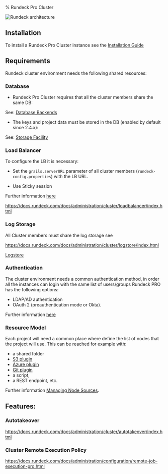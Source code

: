 % Rundeck Pro Cluster

![Rundeck architecture](https://docs.rundeck.com/docs/figures/architecture.png)

## Installation

To install a Rundeck Pro Cluster instance see the [Installation Guide](https://docs.rundeck.com/docs/administration/install)


## Requirements

Rundeck cluster environment needs the following shared resources:


### Database 

* Rundeck Pro Cluster requires that all the cluster members share the same DB:

See: [Database Backends](https://docs.rundeck.com/docs/administration/configuration/database/index.html)

* The keys and project data must be stored in the DB (enabled by default since 2.4.x):

See: [Storage Facility](https://docs.rundeck.com/docs/administration/configuration/storage-facility.html)


### Load Balancer

To configure the LB it is necessary: 

* Set the `grails.serverURL` parameter of all cluster members (`rundeck-config.properties`) with the LB URL.

* Use Sticky session

Further information [here](https://docs.rundeck.com/docs/administration/cluster/loadbalancer/index.html)

https://docs.rundeck.com/docs/administration/cluster/loadbalancer/index.html

### Log Storage

All Cluster members must share the log storage see

https://docs.rundeck.com/docs/administration/cluster/logstore/index.html

[Logstore](https://docs.rundeck.com/docs/administration/cluster/logstore/index.html)


### Authentication

The cluster environment needs a common authentication method, in order all the instances can login with the same list of users/groups
Rundeck PRO has the following options:

* LDAP/AD authentication
* OAuth 2 (preauthentication mode or Okta).

Further information [here](https://docs.rundeck.com/docs/administration/security/authenticating-users.html)


### Resource Model

Each project will need a common place where define the list of nodes that the project will use.
This can be reached for example with:

 * a shared folder
 * [S3 plugin](https://github.com/rundeck-plugins/aws-s3-model-source)
 * [Azure plugin](https://github.com/rundeck-plugins/rundeck-azure-plugin)
 * [Git plugin](https://github.com/rundeck-plugins/git-resource-model)
 * a script, 
 * a REST endpoint, etc.

Further information [Managing Node Sources](http://rundeck.org/docs/administration/managing-node-sources.html).

## Features:

### Autotakeover

https://docs.rundeck.com/docs/administration/cluster/autotakeover/index.html

### Cluster Remote Execution Policy

https://docs.rundeck.com/docs/administration/configuration/remote-job-execution-pro.html
